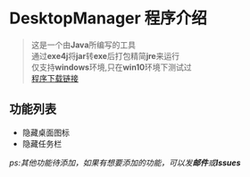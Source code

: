 # DesktopManager 程序介绍 

> 这是一个由**Java**所编写的工具\
> 通过**exe4j**将**jar**转**exe**后打包精简**jre**来运行\
> 仅支持**windows**环境,只在**win10**环境下测试过\
> [程序下载链接](https://github.com/PixelSkider/DesktopManager/releases)

## 功能列表
- 隐藏桌面图标
- 隐藏任务栏

*ps:其他功能待添加，如果有想要添加的功能，可以发**邮件**或**Issues***
